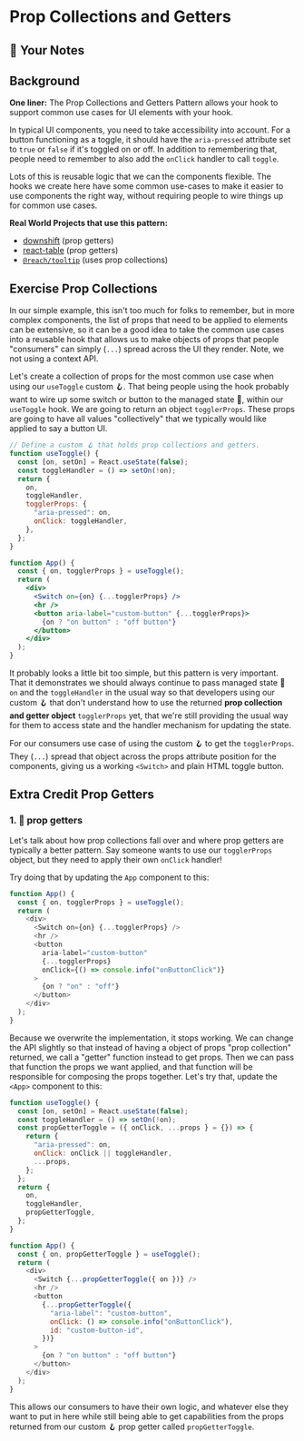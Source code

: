 # Prop Collections and Getters

## 📝 Your Notes

## Background

**One liner:** The Prop Collections and Getters Pattern allows your hook to
support common use cases for UI elements with your hook.

In typical UI components, you need to take accessibility into account. For a
button functioning as a toggle, it should have the `aria-pressed` attribute set
to `true` or `false` if it's toggled on or off. In addition to remembering that,
people need to remember to also add the `onClick` handler to call `toggle`.

Lots of this is reusable logic that we can the components flexible. The hooks we
create here have some common use-cases to make it easier to use components the
right way, without requiring people to wire things up for common use cases.

**Real World Projects that use this pattern:**

- [downshift](https://github.com/downshift-js/downshift) (prop getters)
- [react-table](https://github.com/tannerlinsley/react-table) (prop getters)
- [`@reach/tooltip`](https://reacttraining.com/reach-ui/tooltip) (uses prop
  collections)

## Exercise Prop Collections

In our simple example, this isn't too much for folks to remember, but in more
complex components, the list of props that need to be applied to elements can be
extensive, so it can be a good idea to take the common use cases into a reusable
hook that allows us to make objects of props that people "consumers" can simply
(`...`) spread across the UI they render. Note, we not using a context API.

Let's create a collection of props for the most common use case when using our
`useToggle` custom 🪝. That being people using the hook probably want to wire up
some switch or button to the managed state 🗽, within our `useToggle` hook. We
are going to return an object `togglerProps`. These props are going to have all
values "collectively" that we typically would like applied to say a button UI.

```jsx
// Define a custom 🪝 that holds prop collections and getters.
function useToggle() {
  const [on, setOn] = React.useState(false);
  const toggleHandler = () => setOn(!on);
  return {
    on,
    toggleHandler,
    togglerProps: {
      "aria-pressed": on,
      onClick: toggleHandler,
    },
  };
}

function App() {
  const { on, togglerProps } = useToggle();
  return (
    <div>
      <Switch on={on} {...togglerProps} />
      <hr />
      <button aria-label="custom-button" {...togglerProps}>
        {on ? "on button" : "off button"}
      </button>
    </div>
  );
}
```

It probably looks a little bit too simple, but this pattern is very important.
That it demonstrates we should always continue to pass managed state 🗽 `on` and
the `toggleHandler` in the usual way so that developers using our custom 🪝 that
don't understand how to use the returned **prop collection and getter object**
`togglerProps` yet, that we're still providing the usual way for them to access
state and the handler mechanism for updating the state.

For our consumers use case of using the custom 🪝 to get the `togglerProps`.
They (`...`) spread that object across the props attribute position for the
components, giving us a working `<Switch>` and plain HTML toggle button.

## Extra Credit Prop Getters

### 1. 💯 prop getters

Let's talk about how prop collections fall over and where prop getters are
typically a better pattern. Say someone wants to use our `togglerProps` object,
but they need to apply their own `onClick` handler!

Try doing that by updating the `App` component to this:

```javascript
function App() {
  const { on, togglerProps } = useToggle();
  return (
    <div>
      <Switch on={on} {...togglerProps} />
      <hr />
      <button
        aria-label="custom-button"
        {...togglerProps}
        onClick={() => console.info("onButtonClick")}
      >
        {on ? "on" : "off"}
      </button>
    </div>
  );
}
```

Because we overwrite the implementation, it stops working. We can change the API
slightly so that instead of having a object of props "prop collection" returned,
we call a "getter" function instead to get props. Then we can pass that function
the props we want applied, and that function will be responsible for composing
the props together. Let's try that, update the `<App>` component to this:

```javascript
function useToggle() {
  const [on, setOn] = React.useState(false);
  const toggleHandler = () => setOn(!on);
  const propGetterToggle = ({ onClick, ...props } = {}) => {
    return {
      "aria-pressed": on,
      onClick: onClick || toggleHandler,
      ...props,
    };
  };
  return {
    on,
    toggleHandler,
    propGetterToggle,
  };
}

function App() {
  const { on, propGetterToggle } = useToggle();
  return (
    <div>
      <Switch {...propGetterToggle({ on })} />
      <hr />
      <button
        {...propGetterToggle({
          "aria-label": "custom-button",
          onClick: () => console.info("onButtonClick"),
          id: "custom-button-id",
        })}
      >
        {on ? "on button" : "off button"}
      </button>
    </div>
  );
}
```

This allows our consumers to have their own logic, and whatever else they want
to put in here while still being able to get capabilities from the props
returned from our custom 🪝 prop getter called `propGetterToggle`.
